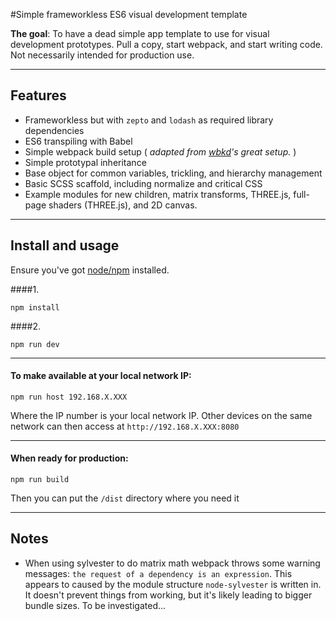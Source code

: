 #Simple frameworkless ES6 visual development template

__The goal__: To have a dead simple app template to use for visual development prototypes. Pull a copy, start webpack, and start writing code. Not necessarily intended for production use. 

---

## Features
- Frameworkless but with `zepto` and `lodash` as required library dependencies
- ES6 transpiling with Babel
- Simple webpack build setup ( _adapted from [wbkd](https://github.com/wbkd/yet-another-webpack-es6-starterkit)'s great setup._ )
- Simple prototypal inheritance
- Base object for common variables, trickling, and hierarchy management
- Basic SCSS scaffold, including normalize and critical CSS
- Example modules for new children, matrix transforms, THREE.js, full-page shaders (THREE.js), and 2D canvas.

---

## Install and usage

Ensure you've got [node/npm](https://nodejs.org/en/) installed.

####1.
```
npm install
```

####2. 
```
npm run dev
```

---

#### To make available at your local network IP:
```
npm run host 192.168.X.XXX
```
Where the IP number is your local network IP. Other devices on the same network can then access at `http://192.168.X.XXX:8080` 

---

#### When ready for production:
```
npm run build
```
Then you can put the `/dist` directory where you need it

---

## Notes
- When using sylvester to do matrix math webpack throws some warning messages: `the request of a dependency is an expression`. This appears to caused by the module structure `node-sylvester` is written in. It doesn't prevent things from working, but it's likely leading to bigger bundle sizes. To be investigated...
